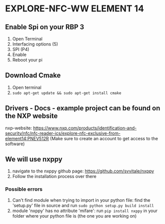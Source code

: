 # EXPLORE-NFC-WW ELEMENT 14
## Enable Spi on your RBP 3
1. Open Terminal
2. Interfacing options (5)
3. SPI (P4)
4. Enable
5. Reboot your pi

## Download Cmake
1. Open terminal
2. `sudo apt-get update && sudo apt-get install cmake`

## Drivers - Docs - example project can be found on the NXP website
nxp-website: https://www.nxp.com/products/identification-and-security/nfc/nfc-reader-ics/explore-nfc-exclusive-from-element14:PNEV512R 
(Make sure to create an account to get access to the software)

## We will use nxppy
1. navigate to the nxppy github page: https://github.com/svvitale/nxppy
2. Follow the installation process over there

### Possible errors
1. Can't find module when trying to import in your python file: find the 'setup.py' file in source and run `sudo python setup.py build install`
2. module 'nxppy' has no attribute 'mifare': run `pip install nxppy` in your folder where your python file is (the one you are working on)

